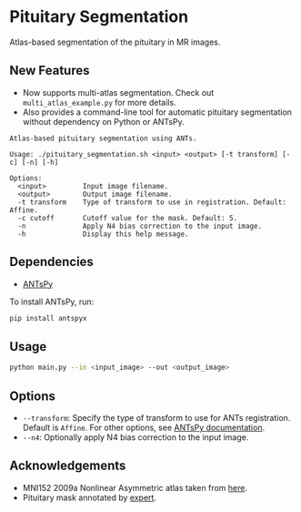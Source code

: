 Pituitary Segmentation
======================

Atlas-based segmentation of the pituitary in MR images.

New Features
------------
- Now supports multi-atlas segmentation. Check out `multi_atlas_example.py` for more details.
- Also provides a command-line tool for automatic pituitary segmentation without dependency on Python or ANTsPy.

```
Atlas-based pituitary segmentation using ANTs.

Usage: ./pituitary_segmentation.sh <input> <output> [-t transform] [-c] [-n] [-h]

Options:
  <input>         Input image filename.
  <output>        Output image filename.
  -t transform    Type of transform to use in registration. Default: Affine.
  -c cutoff       Cutoff value for the mask. Default: 5.
  -n              Apply N4 bias correction to the input image.
  -h              Display this help message.
```

Dependencies
------------
- [ANTsPy](https://github.com/ANTsX/ANTsPy)

To install ANTsPy, run:
```bash
pip install antspyx
```

Usage
-----
```bash
python main.py --in <input_image> --out <output_image>
```

Options
-------
- `--transform`: Specify the type of transform to use for ANTs registration. Default is `Affine`.
For other options, see [ANTsPy documentation](https://antspy.readthedocs.io/en/latest/registration.html).
- `--n4`: Optionally apply N4 bias correction to the input image.

Acknowledgements
----------------
- MNI152 2009a Nonlinear Asymmetric atlas taken from [here](https://www.bic.mni.mcgill.ca/ServicesAtlases/ICBM152NLin2009).
- Pituitary mask annotated by [expert](https://github.com/weijunhuashan).
